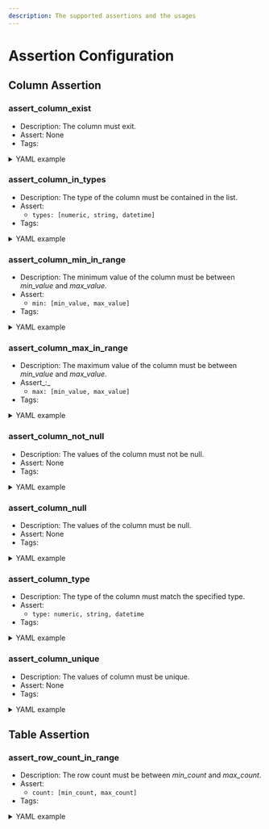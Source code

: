 ```yaml
---
description: The supported assertions and the usages
---
```


# Assertion Configuration

## Column Assertion

### assert\_column\_exist

* Description: The column must exit.
* Assert: None
* Tags:

<details>

<summary>YAML example</summary>

```yaml
your_table_name:
  columns:
    your_coluumn_name:
      tests:
      - name: assert_column_exist
        tags:
          - OPTIONAL
```



</details>



### assert\_column\_in\_types

* Description: The type of the column must be contained in the list.
* Assert:
  * `types: [numeric, string, datetime]`
* Tags:

<details>

<summary>YAML example</summary>

```yaml
your_table_name:
  columns:
    your_coluumn_name:
      tests:
      - name: assert_column_in_types
        assert:
          type: [string, datetime]
        tags:
          - OPTIONAL
```

</details>

### assert\_column\_min\_in\_range

* Description: The minimum value of the column must be between _min\_value_ and _max\_value_.
* Assert:
  * `min: [min_value, max_value]`
* Tags:

<details>

<summary>YAML example</summary>

```yaml
your_table_name:
  columns:
    your_coluumn_name:
      tests:
      - name: assert_column_min_in_range
        assert:
          min: [10, 20]
        tags:
          - OPTIONAL
```

</details>

### assert\_column\_max\_in\_range

* Description: The maximum value of the column must be between _min\_value_ and _max\_value_.
* Assert_:_
  * `max: [min_value, max_value]`
* Tags:

<details>

<summary>YAML example</summary>

```yaml
your_table_name:
  columns:
    your_coluumn_name:
      tests:
      - name: assert_column_max_in_range
        assert:
          max: [10, 20]
        tags:
          - OPTIONAL
```

</details>

### assert\_column\_not\_null

* Description: The values of the column must not be null.
* Assert: None
* Tags:

<details>

<summary>YAML example</summary>

```yaml
your_table_name:
  columns:
    your_coluumn_name:
      tests:
      - name: assert_column_not_null
        tags:
          - OPTIONAL
```

</details>

### assert\_column\_null

* Description: The values of the column must be null.
* Assert: None
* Tags:

<details>

<summary>YAML example</summary>

```yaml
your_table_name:
  columns:
    your_coluumn_name:
      tests:
      - name: assert_column_null
        tags:
          - OPTIONAL
```

</details>

### assert\_column\_type

* Description: The type of the column must match the specified type.
* Assert:
  * `type: numeric, string, datetime`
* Tags:

<details>

<summary>YAML example</summary>

```yaml
your_table_name:
  columns:
    your_coluumn_name:
      tests:
      - name: assert_column_type
        assert:
          type: numeric
        tags:
          - OPTIONAL
```

</details>

### assert\_column\_unique

* Description: The values of column must be unique.
* Assert: None
* Tags:

<details>

<summary>YAML example</summary>

```yaml
your_table_name:
  columns:
    your_coluumn_name:
      tests:
      - name: assert_column_unique
        tags:
          - OPTIONAL
```

</details>

## Table Assertion

### assert\_row\_count\_in\_range

* Description: The row count must be between _min\_count_ and _max\_count_.
* Assert:
  * `count: [min_count, max_count]`
* Tags:

<details>

<summary>YAML example</summary>

```yaml
your_table_name:
  tests:
  - name: assert_row_count_in_range
    assert:
      count: [10, 20]
    tags:
      - OPTIONAL
```

</details>
